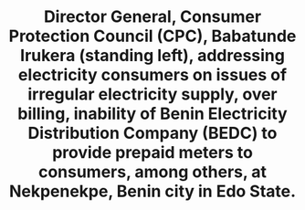 ---
title: "Director General, Consumer Protection Council (CPC), Babatunde Irukera (standing left), addressing electricity consumers on issues of irregular electricity supply,  over billing, inability of Benin Electricity Distribution Company (BEDC) to provide prepaid meters to consumers, among others, at Nekpenekpe, Benin city in Edo State."
image: /uploads/edo-02.jpg
dimensions: 1012x675
---